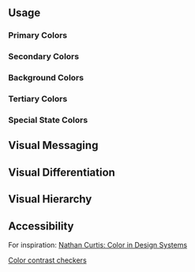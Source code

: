 ## Usage

### Primary Colors

### Secondary Colors

### Background Colors

### Tertiary Colors

### Special State Colors





## Visual Messaging


## Visual Differentiation


## Visual Hierarchy


## Accessibility

For inspiration: [Nathan Curtis: Color in Design Systems](https://medium.com/eightshapes-llc/color-in-design-systems-a1c80f65fa3)

[Color contrast checkers](http://www.webaxe.org/color-contrast-tools/)
